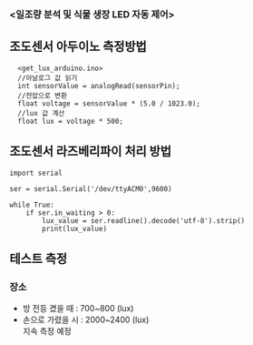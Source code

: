 ### <일조량 분석 및 식물 생장 LED 자동 제어>

## 조도센서 아두이노 측정방법 
```
  <get_lux_arduino.ino>
  //아날로그 값 읽기
  int sensorValue = analogRead(sensorPin);
  //전압으로 변환
  float voltage = sensorValue * (5.0 / 1023.0);
  //lux 값 계산
  float lux = voltage * 500;
```

## 조도센서 라즈베리파이 처리 방법
```
import serial

ser = serial.Serial('/dev/ttyACM0',9600)

while True:
    if ser.in_waiting > 0:
        lux_value = ser.readline().decode('utf-8').strip()
        print(lux_value)
```

## 테스트 측정
 ### 장소
- 방 전등 켰을 때 : 700~800 (lux)
- 손으로 가렸을 시 : 2000~2400 (lux)<br/>
지속 측정 예정

